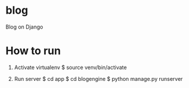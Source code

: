 # blog
Blog on Django

# How to run
1) Activate virtualenv
$ source venv/bin/activate

2) Run server
$ cd app
$ cd blogengine
$ python manage.py runserver


